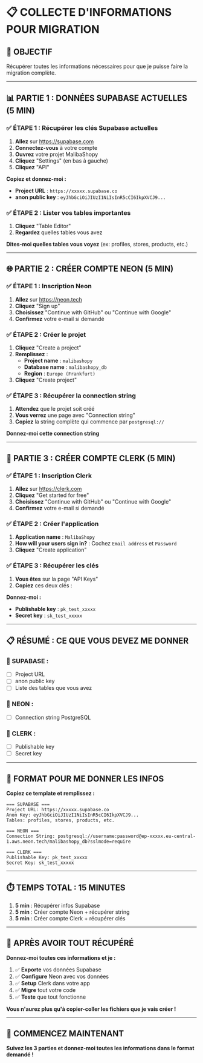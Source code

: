 # 📋 COLLECTE D'INFORMATIONS POUR MIGRATION

## 🎯 OBJECTIF
Récupérer toutes les informations nécessaires pour que je puisse faire la migration complète.

---

## 📊 PARTIE 1 : DONNÉES SUPABASE ACTUELLES (5 MIN)

### ✅ ÉTAPE 1 : Récupérer les clés Supabase actuelles

1. **Allez** sur https://supabase.com
2. **Connectez-vous** à votre compte
3. **Ouvrez** votre projet MalibaShopy
4. **Cliquez** "Settings" (en bas à gauche)
5. **Cliquez** "API"

**Copiez et donnez-moi :**
- **Project URL** : `https://xxxxx.supabase.co`
- **anon public key** : `eyJhbGciOiJIUzI1NiIsInR5cCI6IkpXVCJ9...`

### ✅ ÉTAPE 2 : Lister vos tables importantes

1. **Cliquez** "Table Editor"
2. **Regardez** quelles tables vous avez

**Dites-moi quelles tables vous voyez** (ex: profiles, stores, products, etc.)

---

## 🌐 PARTIE 2 : CRÉER COMPTE NEON (5 MIN)

### ✅ ÉTAPE 1 : Inscription Neon

1. **Allez** sur https://neon.tech
2. **Cliquez** "Sign up"
3. **Choisissez** "Continue with GitHub" ou "Continue with Google"
4. **Confirmez** votre e-mail si demandé

### ✅ ÉTAPE 2 : Créer le projet

1. **Cliquez** "Create a project"
2. **Remplissez** :
   - **Project name** : `malibashopy`
   - **Database name** : `malibashopy_db`
   - **Region** : `Europe (Frankfurt)`
3. **Cliquez** "Create project"

### ✅ ÉTAPE 3 : Récupérer la connection string

1. **Attendez** que le projet soit créé
2. **Vous verrez** une page avec "Connection string"
3. **Copiez** la string complète qui commence par `postgresql://`

**Donnez-moi cette connection string**

---

## 🔐 PARTIE 3 : CRÉER COMPTE CLERK (5 MIN)

### ✅ ÉTAPE 1 : Inscription Clerk

1. **Allez** sur https://clerk.com
2. **Cliquez** "Get started for free"
3. **Choisissez** "Continue with GitHub" ou "Continue with Google"
4. **Confirmez** votre e-mail si demandé

### ✅ ÉTAPE 2 : Créer l'application

1. **Application name** : `MalibaShopy`
2. **How will your users sign in?** : Cochez `Email address` et `Password`
3. **Cliquez** "Create application"

### ✅ ÉTAPE 3 : Récupérer les clés

1. **Vous êtes** sur la page "API Keys"
2. **Copiez** ces deux clés :

**Donnez-moi :**
- **Publishable key** : `pk_test_xxxxx`
- **Secret key** : `sk_test_xxxxx`

---

## 📋 RÉSUMÉ : CE QUE VOUS DEVEZ ME DONNER

### 🔹 SUPABASE :
- [ ] Project URL
- [ ] anon public key
- [ ] Liste des tables que vous avez

### 🔹 NEON :
- [ ] Connection string PostgreSQL

### 🔹 CLERK :
- [ ] Publishable key
- [ ] Secret key

---

## 📝 FORMAT POUR ME DONNER LES INFOS

**Copiez ce template et remplissez :**

```
=== SUPABASE ===
Project URL: https://xxxxx.supabase.co
Anon Key: eyJhbGciOiJIUzI1NiIsInR5cCI6IkpXVCJ9...
Tables: profiles, stores, products, etc.

=== NEON ===
Connection String: postgresql://username:password@ep-xxxxx.eu-central-1.aws.neon.tech/malibashopy_db?sslmode=require

=== CLERK ===
Publishable Key: pk_test_xxxxx
Secret Key: sk_test_xxxxx
```

---

## ⏱️ TEMPS TOTAL : 15 MINUTES

1. **5 min** : Récupérer infos Supabase
2. **5 min** : Créer compte Neon + récupérer string
3. **5 min** : Créer compte Clerk + récupérer clés

---

## 🚀 APRÈS AVOIR TOUT RÉCUPÉRÉ

**Donnez-moi toutes ces informations et je :**

1. ✅ **Exporte** vos données Supabase
2. ✅ **Configure** Neon avec vos données
3. ✅ **Setup** Clerk dans votre app
4. ✅ **Migre** tout votre code
5. ✅ **Teste** que tout fonctionne

**Vous n'aurez plus qu'à copier-coller les fichiers que je vais créer !**

---

## 🎯 COMMENCEZ MAINTENANT

**Suivez les 3 parties et donnez-moi toutes les informations dans le format demandé !**
